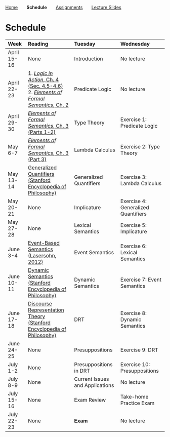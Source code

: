 [Home](https://mjs227.github.io/courses/semantic-theory-25/)&emsp;&emsp;**Schedule**&emsp;&emsp;[Assignments](https://mjs227.github.io/courses/semantic-theory-25/assignments/)&emsp;&emsp;[Lecture Slides](https://mjs227.github.io/courses/semantic-theory-25/lecture-slides/)

# Schedule

| Week | Reading | Tuesday | Wednesday |
| :--- | :--- | :--- | :--- |
| April 15-16 | None | Introduction | No lecture |
| April 22-23 | 1. [*Logic in Action*, Ch. 4 (Sec. 4.5-4.6)](http://www.logicinaction.org/docs/ch4.pdf)<br>2. [*Elements of Formal Semantics*, Ch. 2](https://www.phil.uu.nl/~yoad/efs/EFS-ch2-online.pdf) | Predicate Logic | No lecture |
| April 29-30 | [*Elements of Formal Semantics*, Ch. 3<br>(Parts 1-2)](https://www.phil.uu.nl/~yoad/efs/EFS-ch3-online.pdf) | Type Theory | Exercise 1: Predicate Logic |
| May 6-7 | [*Elements of Formal Semantics*, Ch. 3<br>(Part 3)](https://www.phil.uu.nl/~yoad/efs/EFS-ch3-online.pdf) | Lambda Calculus | Exercise 2: Type Theory |
| May 13-14 | [Generalized Quantifiers<br>(Stanford Encyclopedia of Philosophy)](https://plato.stanford.edu/entries/generalized-quantifiers/) | Generalized Quantifiers | Exercise 3: Lambda Calculus |
| May 20-21 | None | Implicature | Exercise 4: Generalized Quantifiers |
| May 27-28 | None | Lexical Semantics | Exercise 5: Implicature |
| June 3-4 | [Event-Based Semantics (Lasersohn, 2012)](https://semanticsarchive.net/Archive/jFhNWM2M/eventbasedsemantics.pdf) | Event Semantics | Exercise 6: Lexical Semantics |
| June 10-11| [Dynamic Semantics<br>(Stanford Encyclopedia of Philosophy)](https://plato.stanford.edu/entries/dynamic-semantics/) | Dynamic Semantics | Exercise 7: Event Semantics |
| June 17-18 | [Discourse Representation Theory<br>(Stanford Encyclopedia of Philosophy)](https://plato.stanford.edu/entries/discourse-representation-theory/) | DRT | Exercise 8: Dynamic Semantics |
| June 24-25 | None | Presuppositions | Exercise 9: DRT |
| July 1-2 | None | Presuppositions in DRT | Exercise 10: Presuppositions |
| July 8-9 | None | Current Issues and Applications | No lecture |
| July 15-16 | None | Exam Review | Take-home Practice Exam |
| July 22-23 | None | **Exam** | No lecture |
